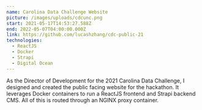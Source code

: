 ```yaml
---
name: Carolina Data Challenge Website
picture: /images/uploads/cdcunc.png
start: 2021-05-17T14:53:27.588Z
end: 2022-05-07T04:00:00.000Z
link: https://github.com/lucashzhang/cdc-public-21
technologies:
  - ReactJS
  - Docker
  - Strapi
  - Digital Ocean
---
```

As the Director of Development for the 2021 Carolina Data Challenge, I designed and created the public facing website for the hackathon. It leverages Docker containers to run a ReactJS frontend and Strapi backend CMS. All of this is routed through an NGINX proxy container.